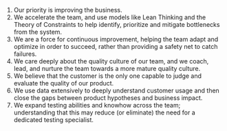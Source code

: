 1. Our priority is improving the business.
1. We accelerate the team, and use models like Lean Thinking and the Theory of Constraints to help identify, prioritize and mitigate bottlenecks from the system.
1. We are a force for continuous improvement, helping the team adapt and optimize in order to succeed, rather than providing a safety net to catch failures.
1. We care deeply about the quality culture of our team, and we coach, lead, and nurture the team towards a more mature quality culture.
1. We believe that the customer is the only one capable to judge and evaluate the quality of our product.
1. We use data extensively to deeply understand customer usage and then close the gaps between product hypotheses and business impact.
1. We expand testing abilities and knowhow across the team; understanding that this may reduce (or eliminate) the need for a dedicated testing specialist.
